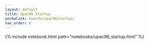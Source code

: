 ```yaml
---
layout: default
title: Upac96 Startup
permalink: boards/upac96startup/
nav_order: 6
---
```

{% include notebook.html path="notebooks/upac96_startup.html" %}